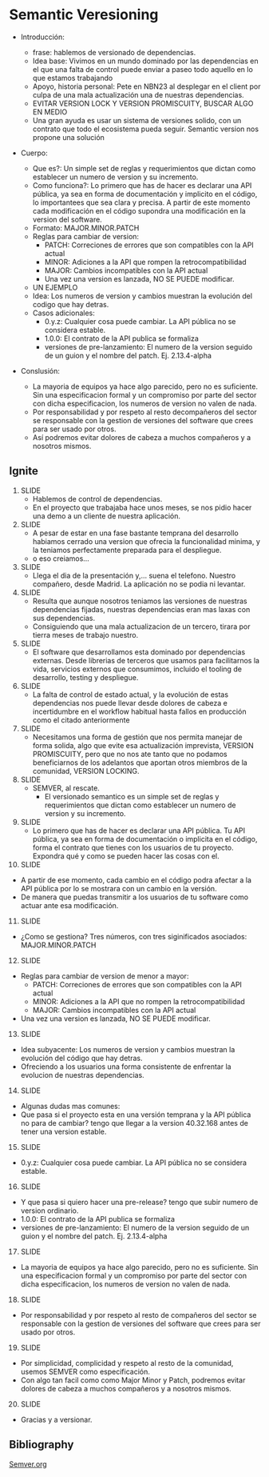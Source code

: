 # Semantic Veresioning

  - Introducción:
    - frase: hablemos de versionado de dependencias.
    - Idea base: Vivimos en un mundo dominado por las dependencias en el que una falta
      de control puede enviar a paseo todo aquello en lo que estamos trabajando
    - Apoyo, historia personal: Pete en NBN23 al desplegar en el client por culpa de una mala actualización una de nuestras dependencias.
    - EVITAR VERSION LOCK Y VERSION PROMISCUITY, BUSCAR ALGO EN MEDIO
    - Una gran ayuda es usar un sistema de versiones solido, con un contrato que todo el ecosistema pueda seguir. Semantic version nos propone una solución

  - Cuerpo:
    - Que es?: Un simple set de reglas y requerimientos que dictan como establecer un numero de version y su incremento.
    - Como funciona?: Lo primero que has de hacer es declarar una API pública, ya sea en forma de documentación y implicito en el código, lo importantees que sea clara y precisa. A partir de este momento cada modificación en el código supondra una modificación en la version del software.
    - Formato: MAJOR.MINOR.PATCH
    - Reglas para cambiar de version:
      - PATCH: Correciones de errores que son compatibles con la API actual
      - MINOR: Adiciones a la API que rompen la retrocompatibilidad
      - MAJOR: Cambios incompatibles con la API actual
      - Una vez una version es lanzada, NO SE PUEDE modificar.
    - UN EJEMPLO
    - Idea: Los numeros de version y cambios muestran la evolución del codigo que hay detras.
    - Casos adicionales:
      - 0.y.z: Cualquier cosa puede cambiar. La API pública no se considera estable.
      - 1.0.0: El contrato de la API publica se formaliza
      - versiones de pre-lanzamiento: El numero de la version seguido de un guion y el nombre del patch. Ej. 2.13.4-alpha

  - Conslusión:
    - La mayoria de equipos ya hace algo parecido, pero no es suficiente. Sin una especificacion formal y un compromiso por parte del sector con dicha especificacion, los numeros de version no valen de nada.
    - Por responsabilidad y por respeto al resto decompañeros del sector se responsable con la gestion de versiones del software que crees para ser usado por otros.
    - Así podremos evitar dolores de cabeza a muchos compañeros y a nosotros mismos.

## Ignite

1. SLIDE
   - Hablemos de control de dependencias.
   - En el proyecto que trabajaba hace unos meses, se nos pidio hacer una demo a un cliente de nuestra aplicación.
2. SLIDE
   - A pesar de estar en una fase bastante temprana del desarrollo habiamos cerrado una version que ofrecia la funcionalidad minima, y la teniamos perfectamente preparada para el despliegue.
   - o eso creiamos...
3. SLIDE
   - Llega el dia de la presentación y,... suena el telefono. Nuestro compañero, desde Madrid. La aplicación no se podia ni levantar.
4. SLIDE
   - Resulta que aunque nosotros teniamos las versiones de nuestras dependencias fijadas, nuestras dependencias eran mas laxas con sus dependencias.
   - Consiguiendo que una mala actualizacion de un tercero, tirara por tierra meses de trabajo nuestro.
5. SLIDE
   - El software que desarrollamos esta dominado por dependencias externas. Desde librerias de terceros que usamos para facilitarnos la vida, servicios externos que consumimos, incluido el tooling de desarrollo, testing y despliegue.
6. SLIDE
   - La falta de control de estado actual, y la evolución de estas dependencias nos puede llevar desde dolores de cabeza e incertidumbre en el workflow habitual hasta fallos en producción como el citado anteriormente
7. SLIDE
   - Necesitamos una forma de gestión que nos permita manejar de forma solida, algo que evite esa actualización imprevista, VERSION PROMISCUITY, pero que no nos ate tanto que no podamos beneficiarnos de los adelantos que aportan otros miembros de la comunidad, VERSION LOCKING.
8. SLIDE
   - SEMVER, al rescate.
	 - El versionado semantico es un simple set de reglas y requerimientos que dictan como establecer un numero de version y su incremento.
9. SLIDE
   - Lo primero que has de hacer es declarar una API pública. Tu API pública, ya sea en forma de documentación o implicita en el código, forma el contrato que tienes con los usuarios de tu proyecto. Expondra qué y como se pueden hacer las cosas con el.
10. SLIDE
   - A partir de ese momento, cada cambio en el código podra afectar a la API pública por lo se mostrara con un cambio en la versión.
   - De manera que puedas transmitir a los usuarios de tu software como actuar ante esa modificación.
11. SLIDE
   - ¿Como se gestiona? Tres números, con tres siginificados asociados: MAJOR.MINOR.PATCH
12. SLIDE
   - Reglas para cambiar de version de menor a mayor:
      - PATCH: Correciones de errores que son compatibles con la API actual
      - MINOR: Adiciones a la API que no rompen la retrocompatibilidad
      - MAJOR: Cambios incompatibles con la API actual
   - Una vez una version es lanzada, NO SE PUEDE modificar.
13. SLIDE
   - Idea subyacente: Los numeros de version y cambios muestran la evolución del código que hay detras.
   - Ofreciendo a los usuarios una forma consistente de enfrentar la evolucion de nuestras dependencias.
14. SLIDE
   - Algunas dudas mas comunes:
   - Que pasa si el proyecto esta en una versión temprana y la API pública no para de cambiar? tengo que llegar a la version 40.32.168 antes de tener una version estable.
15. SLIDE
   - 0.y.z: Cualquier cosa puede cambiar. La API pública no se considera estable.
16. SLIDE
   - Y que pasa si quiero hacer una pre-release? tengo que subir numero de version ordinario.
   - 1.0.0: El contrato de la API publica se formaliza
   - versiones de pre-lanzamiento: El numero de la version seguido de un guion y el nombre del patch. Ej. 2.13.4-alpha
17. SLIDE
   - La mayoria de equipos ya hace algo parecido, pero no es suficiente. Sin una especificacion formal y un compromiso por parte del sector con dicha especificacion, los numeros de version no valen de nada.
18. SLIDE
   - Por responsabilidad y por respeto al resto de compañeros del sector se responsable con la gestion de versiones del software que crees para ser usado por otros.
19. SLIDE
   - Por simplicidad, complicidad y respeto al resto de la comunidad, usemos SEMVER como especificación.
   - Con algo tan facil como como Major Minor y Patch, podremos evitar dolores de cabeza a muchos compañeros y a nosotros mismos.
20. SLIDE
   - Gracias y a versionar.

## Bibliography
[Semver.org](http://semver.org/)
